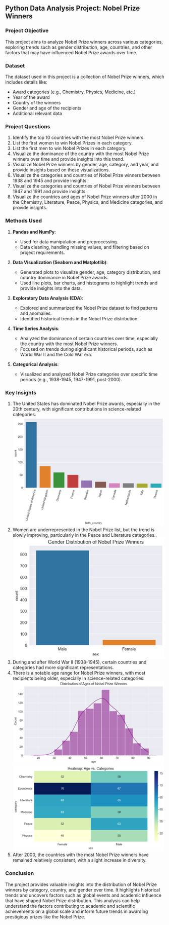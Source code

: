 ## **Python Data Analysis Project: Nobel Prize Winners**

### **Project Objective**
This project aims to analyze Nobel Prize winners across various categories, exploring trends such as gender distribution, age, countries, and other factors that may have influenced Nobel Prize awards over time.

### **Dataset**
The dataset used in this project is a collection of Nobel Prize winners, which includes details like:
- Award categories (e.g., Chemistry, Physics, Medicine, etc.)
- Year of the award
- Country of the winners
- Gender and age of the recipients
- Additional relevant data

### **Project Questions**
1. Identify the top 10 countries with the most Nobel Prize winners.
2. List the first women to win Nobel Prizes in each category.
3. List the first men to win Nobel Prizes in each category.
4. Visualize the dominance of the country with the most Nobel Prize winners over time and provide insights into this trend.
5. Visualize Nobel Prize winners by gender, age, category, and year, and provide insights based on these visualizations.
6. Visualize the categories and countries of Nobel Prize winners between 1938 and 1945 and provide insights.
7. Visualize the categories and countries of Nobel Prize winners between 1947 and 1991 and provide insights.
8. Visualize the countries and ages of Nobel Prize winners after 2000 in the Chemistry, Literature, Peace, Physics, and Medicine categories, and provide insights.

### **Methods Used**
1. **Pandas and NumPy**:
   - Used for data manipulation and preprocessing.
   - Data cleaning, handling missing values, and filtering based on project requirements.

2. **Data Visualization (Seaborn and Matplotlib)**:
   - Generated plots to visualize gender, age, category distribution, and country dominance in Nobel Prize awards.
   - Used line plots, bar charts, and histograms to highlight trends and provide insights into the data.

3. **Exploratory Data Analysis (EDA)**:
   - Explored and summarized the Nobel Prize dataset to find patterns and anomalies.
   - Identified historical trends in the Nobel Prize distribution.

4. **Time Series Analysis**:
   - Analyzed the dominance of certain countries over time, especially the country with the most Nobel Prize winners.
   - Focused on trends during significant historical periods, such as World War II and the Cold War era.

5. **Categorical Analysis**:
   - Visualized and analyzed Nobel Prize categories over specific time periods (e.g., 1938-1945, 1947-1991, post-2000).

### **Key Insights**
1. The United States has dominated Nobel Prize awards, especially in the 20th century, with significant contributions in science-related categories.
![Top 10 Nobel Winning Countries](https://github.com/ArefMilani/python_nobel_winners_analysis/blob/main/images/top_10_countries.png)
2. Women are underrepresented in the Nobel Prize list, but the trend is slowly improving, particularly in the Peace and Literature categories.
![](https://github.com/ArefMilani/python_nobel_winners_analysis/blob/main/images/gender_comparison.png)
3. During and after World War II (1938-1945), certain countries and categories had more significant representations.
4. There is a notable age range for Nobel Prize winners, with most recipients being older, especially in science-related categories.
![](https://github.com/ArefMilani/python_nobel_winners_analysis/blob/main/images/age_range.png)
![](https://github.com/ArefMilani/python_nobel_winners_analysis/blob/main/images/age_vs_category.png)
5. After 2000, the countries with the most Nobel Prize winners have remained relatively consistent, with a slight increase in diversity.

### **Conclusion**
The project provides valuable insights into the distribution of Nobel Prize winners by category, country, and gender over time. It highlights historical trends and uncovers factors such as global events and academic influence that have shaped Nobel Prize distribution.
This analysis can help understand the factors contributing to academic and scientific achievements on a global scale and inform future trends in awarding prestigious prizes like the Nobel Prize.
